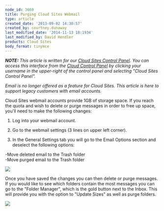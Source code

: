 ```yaml
---
node_id: 3669
title: Purging Cloud Sites Webmail
type: article
created_date: '2013-09-02 14:30:57'
created_by: courtney.dunaway
last_modified_date: '2014-11-13 18:1934'
last_modified_by: David Hendler
products: Cloud Sites
body_format: tinymce
---
```


***NOTE:** This article is written for our [Cloud Sites Control
Panel](https://manage.rackspacecloud.com). You can access this interface
from the [Cloud Control Panel](https://mycloud.rackspace.com) by
clicking your username in the upper-right of the control panel and
selecting "Cloud Sites Control Panel".*

*Email is no longer offered as a feature for Cloud Sites.  This article
is here to support legacy customers with email accounts.*

Cloud Sites webmail accounts provide 1GB of storage space.  If you reach
the quota and wish to delete or purge messages in order to free up
space, you'll need to make the following changes:

1.  Log into your webmail account.

2.  Go to the webmail settings (3 lines on upper left corner).

3.  In the General Settings tab you will go to the Email Options section
and deselect the following options:

-Move deleted email to the Trash folder\
 -Move purged email to the Trash folder

![](/knowledge_center/sites/default/files/field/image/CourtneyPic1.png)

Once you have saved the changes you can then delete or purge messages. 
If you would like to see which folders contain the most messages you can
go to the "Folder Manager", which is the gold button next to the Inbox. 
This will provide you with the option to "Update Sizes" as well as purge
folders.

![](/knowledge_center/sites/default/files/field/image/CourtneyPic2.png)

 

